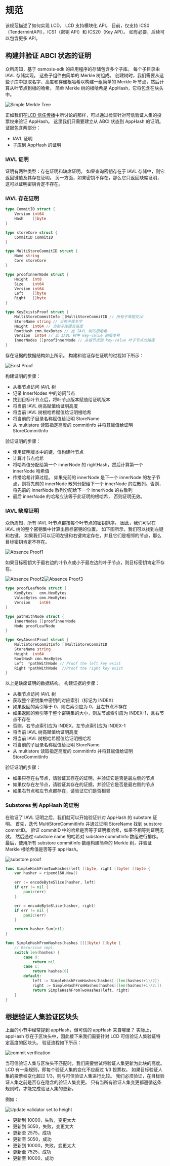 # 规范

该规范描述了如何实现 LCD。 LCD 支持模块化 API。 目前，仅支持 ICS0（TendermintAPI），ICS1（密钥 API）和 ICS20（Key API）。 如有必要，后续可以包含更多 API。

## 构建并验证 ABCI 状态的证明

众所周知，基于 osmosis-sdk 的应用程序的存储包含多个子库。 每个子目录由 IAVL 存储实现。 这些子组件由简单的 Merkle 树组成。 创建树时，我们需要从这些子库中提取名字、高度和存储根哈希以构建一组简单的 Merkle 叶节点，然后计算从叶节点到根的哈希。 简单 Merkle 树的根哈希是 AppHash，它将包含在块头中。

![Simple Merkle Tree](../../../kr/clients/lite/pics/simpleMerkleTree.png)

正如我们在[LCD 信任传播](https://github.com/irisnet/osmosis-sdk/tree/bianjie/lcd_spec/docs/spec/lcd#trust-propagation)中所讨论的那样，可以通过检查针对可信验证人集的投票权来验证 AppHash。 这里我们只需要建立从 ABCI 状态到 AppHash 的证明。 证据包含两部分：

- IAVL 证明
- 子库到 AppHash 的证明

### IAVL 证明

证明有两种类型：存在证明和缺席证明。 如果查询密钥存在于 IAVL 存储中，则它返回键值及其存在证明。 另一方面，如果密钥不存在，那么它只返回缺席证明，这可以证明密钥肯定不存在。

### IAVL 存在证明

```go
type CommitID struct {
    Version int64
    Hash    []byte
}

type storeCore struct {
    CommitID CommitID
}

type MultiStoreCommitID struct {
    Name string
    Core storeCore
}

type proofInnerNode struct {
    Height  int8
    Size    int64
    Version int64
    Left    []byte
    Right   []byte
}

type KeyExistsProof struct {
    MultiStoreCommitInfo []MultiStoreCommitID // 所有子库提交id
    StoreName string // 当前子库名字
    Height  int64 // 当前子库提交高度
    RootHash cmn.HexBytes // 此 IAVL 树的根哈希
    Version  int64 // 此 IAVL 树中 key-value 的版本号
    InnerNodes []proofInnerNode // 从根节点到 key-value 叶子节点的路径
}
```

存在证据的数据结构如上所示。 构建和验证存在证明的过程如下所示：

![Exist Proof](../../../kr/clients/lite/pics/existProof.png)

构建证明的步骤：

- 从根节点访问 IAVL 树
- 记录 InnerNodes 中的访问节点
- 找到目标叶节点后，将叶节点版本赋值给证明版本
- 将当前 IAVL 树高赋值给证明高度
- 将当前 IAVL 树根哈希赋值给证明根哈希
- 将当前的子目录名称赋值给证明 StoreName
- 从 multistore 读取指定高度的 commitInfo 并将其赋值给证明 StoreCommitInfo

验证证明的步骤：

- 使用证明版本中的键、值构建叶节点
- 计算叶节点哈希
- 将哈希值分配给第一个 innerNode 的 rightHash，然后计算第一个 innerNode 哈希值
- 传播哈希计算过程。 如果先前的 innerNode 是下一个 innerNode 的左子节点，则将先前的 innerNode 散列分配给下一个 innerNode 的左散列。否则，将先前的 innerNode 散列分配给下一个 innerNode 的右散列
- 最后 innerNode 的哈希应该等于此证明的根哈希， 否则证明无效。

### IAVL 缺席证明

众所周知，所有 IAVL 叶节点都按每个叶节点的密钥排序。 因此，我们可以在 IAVL 树的整个密钥集中计算出目标密钥的位置。 如下图所示，我们可以找到左键和右键。 如果我们可以证明左键和右键肯定存在，并且它们是相邻的节点，那么目标密钥肯定不存在。

![Absence Proof1](../../../kr/clients/lite/pics/absence1.png)

如果目标密钥大于最右边的叶节点或小于最左边的叶子节点，则目标密钥肯定不存在。

![Absence Proof2](../../../kr/clients/lite/pics/absence2.png)![Absence Proof3](../../../kr/clients/lite/pics/absence3.png)

```go
type proofLeafNode struct {
    KeyBytes   cmn.HexBytes
    ValueBytes cmn.HexBytes
    Version    int64
}

type pathWithNode struct {
    InnerNodes []proofInnerNode
    Node proofLeafNode
}

type KeyAbsentProof struct {
    MultiStoreCommitInfo []MultiStoreCommitID
    StoreName string
    Height  int64
    RootHash cmn.HexBytes
    Left  *pathWithNode // Proof the left key exist
    Right *pathWithNode  //Proof the right key exist
}
```

以上是缺席证明的数据结构。 构建证据的步骤：

- 从根节点访问 IAVL 树
- 获取整个密钥集中密钥的对应索引（标记为 INDEX）
- 如果返回的索引等于 0，则右索引应为 0，且左节点不存在
- 如果返回的索引等于整个密钥集的大小，则左节点索引应为 INDEX-1，且右节点不存在
- 否则，右节点索引应为 INDEX，左节点索引应为 INDEX-1
- 将当前 IAVL 树高赋值给证明高度
- 将当前 IAVL 树根哈希赋值给证明根哈希
- 将当前的子目录名称赋值给证明 StoreName
- 从 multistore 读取指定高度的 commitInfo 并将其赋值给证明 StoreCommitInfo

验证证明的步骤：

- 如果只存在右节点，请验证其存在的证明，并验证它是否是最左侧的节点
- 如果仅存在左节点，请验证其存在的证据，并验证它是否是最右侧的节点
- 如果右节点和左节点都存在，请验证它们是否相邻

### Substores 到 AppHash 的证明

在验证了 IAVL 证明之后，我们就可以开始验证针对 AppHash 的 substore 证明。 首先，迭代 MultiStoreCommitInfo 并通过证明 StoreName 找到 substore commitID。 验证 commitID 中的哈希是否等于证明根哈希，如果不相等则证明无效。 然后通过 substore name 的哈希对 substore commitInfo 数组进行排序。 最后，使用所有 substore commitInfo 数组构建简单的 Merkle 树，并验证 Merkle 根哈希值是否等于 appHash。

![substore proof](../../../kr/clients/lite/pics/substoreProof.png)

```go
func SimpleHashFromTwoHashes(left []byte, right []byte) []byte {
    var hasher = ripemd160.New()

    err := encodeByteSlice(hasher, left)
    if err != nil {
        panic(err)
    }

    err = encodeByteSlice(hasher, right)
    if err != nil {
        panic(err)
    }

    return hasher.Sum(nil)
}

func SimpleHashFromHashes(hashes [][]byte) []byte {
    // Recursive impl.
    switch len(hashes) {
        case 0:
            return nil
        case 1:
            return hashes[0]
        default:
            left := SimpleHashFromHashes(hashes[:(len(hashes)+1)/2])
            right := SimpleHashFromHashes(hashes[(len(hashes)+1)/2:])
            return SimpleHashFromTwoHashes(left, right)
    }
}
```

## 根据验证人集验证区块头

上面的小节中经常提到 appHash，但可信的 appHash 来自哪里？ 实际上，appHash 存在于区块头中，因此接下来我们需要针对 LCD 可信验证人集验证特定高度的区块头。 验证流程如下所示：

![commit verification](../../../kr/clients/lite/pics/commitValidation.png)

当可信验证人集与区块头不匹配时，我们需要尝试将验证人集更新为此块的高度。 LCD 有一条规则，即每个验证人集的变化不应超过 1/3 投票权。 如果目标验证人集的投票权变化超过 1/3，则与可信验证人集进行比较。 我们必须验证，在目标验证人集之前是否存在隐含的验证人集变更。 只有当所有验证人集变更都遵循这条规则时，才能完成验证人集的更新。

例如：

![Update validator set to height](../../../kr/clients/lite/pics/updateValidatorToHeight.png)

- 更新到 10000，失败，变更太大
- 更新到 5050，失败，变更太大
- 更新至 2575，成功
- 更新至 5050，成功
- 更新到 10000，失败，变更太大
- 更新至 7525，成功
- 更新至 10000，成功

